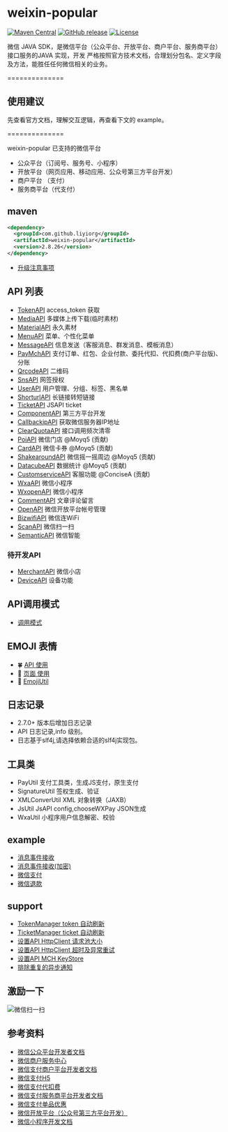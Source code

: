 weixin-popular
==============
[![Maven Central](https://maven-badges.herokuapp.com/maven-central/com.github.liyiorg/weixin-popular/badge.svg)](https://maven-badges.herokuapp.com/maven-central/com.github.liyiorg/weixin-popular/)
[![GitHub release](https://img.shields.io/github/release/liyiorg/weixin-popular.svg)](https://github.com/liyiorg/weixin-popular/releases)
[![License](https://img.shields.io/badge/license-Apache%202-4EB1BA.svg)](https://www.apache.org/licenses/LICENSE-2.0.html)

微信 JAVA SDK，是微信平台（公众平台、开放平台、商户平台、服务商平台）接口服务的JAVA 实现，开发
严格按照官方技术文档，合理划分包名、定义字段及方法，能胜任任何微信相关的业务。

==============

## 使用建议
先查看官方文档，理解交互逻辑，再查看下文的 example。

==============

weixin-popular 已支持的微信平台

* 公众平台（订阅号、服务号、小程序）
* 开放平台（网页应用、移动应用、公众号第三方平台开发）
* 商户平台 （支付）
* 服务商平台（代支付）

## maven
```xml
<dependency>
  <groupId>com.github.liyiorg</groupId>
  <artifactId>weixin-popular</artifactId>
  <version>2.8.26</version>
</dependency>
```
* [升级注意事项](https://github.com/liyiorg/weixin-popular/wiki/jar_update)

## API 列表
* [TokenAPI](https://github.com/liyiorg/weixin-popular/wiki/TokenAPI) access_token 获取
* [MediaAPI](https://github.com/liyiorg/weixin-popular/wiki/MediaAPI) 多媒体上传下载(临时素材)
* [MaterialAPI](https://github.com/liyiorg/weixin-popular/wiki/MaterialAPI) 永久素材
* [MenuAPI](https://github.com/liyiorg/weixin-popular/wiki/MenuAPI) 菜单、个性化菜单
* [MessageAPI](https://github.com/liyiorg/weixin-popular/wiki/MessageAPI) 信息发送（客服消息、群发消息、模板消息）
* [PayMchAPI](https://github.com/liyiorg/weixin-popular/wiki/PayMchAPI) 支付订单、红包、企业付款、委托代扣、代扣费(商户平台版)、分账
* [QrcodeAPI](https://github.com/liyiorg/weixin-popular/wiki/QrcodeAPI) 二维码
* [SnsAPI](https://github.com/liyiorg/weixin-popular/wiki/SnsAPI) 网签授权
* [UserAPI](https://github.com/liyiorg/weixin-popular/wiki/UserAPI) 用户管理、分组、标签、黑名单
* [ShorturlAPI](https://github.com/liyiorg/weixin-popular/wiki/ShorturlAPI) 长链接转短链接
* [TicketAPI](https://github.com/liyiorg/weixin-popular/wiki/TicketAPI) JSAPI ticket
* [ComponentAPI](https://github.com/liyiorg/weixin-popular/wiki/ComponentAPI) 第三方平台开发
* [CallbackipAPI](https://github.com/liyiorg/weixin-popular/wiki/CallbackipAPI) 获取微信服务器IP地址
* [ClearQuotaAPI](https://github.com/liyiorg/weixin-popular/wiki/ClearQuotaAPI) 接口调用频次清零
* [PoiAPI](https://github.com/liyiorg/weixin-popular/wiki/PoiAPI) 微信门店 @Moyq5 (贡献)
* [CardAPI](https://github.com/liyiorg/weixin-popular/wiki/CardAPI) 微信卡券 @Moyq5 (贡献)
* [ShakearoundAPI](https://github.com/liyiorg/weixin-popular/wiki/ShakearoundAPI) 微信摇一摇周边 @Moyq5 (贡献)
* [DatacubeAPI](https://github.com/liyiorg/weixin-popular/wiki/DataCubeAPI) 数据统计 @Moyq5 (贡献)
* [CustomserviceAPI](https://github.com/liyiorg/weixin-popular/wiki/CustomserviceAPI) 客服功能  @ConciseA (贡献)
* [WxaAPI](https://github.com/liyiorg/weixin-popular/wiki/WxaAPI) 微信小程序
* [WxopenAPI](https://github.com/liyiorg/weixin-popular/wiki/WxopenAPI) 微信小程序
* [CommentAPI](https://github.com/liyiorg/weixin-popular/wiki/CommentAPI) 文章评论留言
* [OpenAPI](https://github.com/liyiorg/weixin-popular/wiki/OpenAPI) 微信开放平台帐号管理
* [BizwifiAPI](https://github.com/liyiorg/weixin-popular/wiki/BizwifiAPI) 微信连WiFi
* [ScanAPI](https://github.com/liyiorg/weixin-popular/wiki/ScanAPI) 微信扫一扫
* [SemanticAPI](https://github.com/liyiorg/weixin-popular/wiki/SemanticAPI) 微信智能

### 待开发API
* [MerchantAPI](https://github.com/liyiorg/weixin-popular/wiki/MerchantAPI) 微信小店
* [DeviceAPI](https://github.com/liyiorg/weixin-popular/wiki/DeviceAPI) 设备功能

## API调用模式
* [调用模式](https://github.com/liyiorg/weixin-popular/wiki/API调用模式)

## EMOJI 表情
* :four_leaf_clover: [API 使用](https://github.com/liyiorg/weixin-popular/wiki/emoji_api)
* :palm_tree: [页面 使用](https://github.com/liyiorg/weixin-popular/wiki/emoji_web)
* :tiger: [EmojiUtil](https://github.com/liyiorg/weixin-popular/wiki/emoji_tool)

## 日志记录
* 2.7.0+ 版本后增加日志记录
* API 日志记录,info 级别。
* 日志基于slf4j,请选择依赖合适的slf4j实现包。

## 工具类
* PayUtil         支付工具类，生成JS支付，原生支付
* SignatureUtil   签权生成、验证
* XMLConverUtil   XML 对象转换（JAXB）
* JsUtil          JsAPI config,chooseWXPay JSON生成
* WxaUtil		     小程序用户信息解密、校验

## example
* [消息事件接收](https://github.com/liyiorg/weixin-popular/wiki/消息事件接收)
* [消息事件接收(加密)](https://github.com/liyiorg/weixin-popular/wiki/消息事件接收(加密))
* [微信支付](https://github.com/liyiorg/weixin-popular/wiki/微信支付MCH)
* [微信退款](https://github.com/liyiorg/weixin-popular/wiki/微信退款MCH)

## support
* [TokenManager token 自动刷新](https://github.com/liyiorg/weixin-popular/wiki/TokenManager-token-自动刷新)
* [TicketManager ticket 自动刷新](https://github.com/liyiorg/weixin-popular/wiki/TicketManager-ticket-自动刷新)
* [设置API HttpClient 请求池大小](https://github.com/liyiorg/weixin-popular/wiki/设置API%20HttpClient%20请求池大小)
* [设置API HttpClient 超时及异常重试](https://github.com/liyiorg/weixin-popular/wiki/超时及异常重试)
* [设置API MCH KeyStore](https://github.com/liyiorg/weixin-popular/wiki/设置API%20MCH%20KeyStore)
* [排除重复的异步通知](https://github.com/liyiorg/weixin-popular/wiki/排除重复的异步通知)

## 激励一下
![微信扫一扫](https://raw.githubusercontent.com/liyiorg/weixin-popular/2.8.x/jlyx_wx.jpg)

## 参考资料
* [微信公众平台开发者文档](http://mp.weixin.qq.com/wiki/index.php)
* [微信商户服务中心](http://mp.weixin.qq.com/cgi-bin/readtemplate?t=business/faq_tmpl&lang=zh_CN)
* [微信支付商户平台开发者文档](http://mch.weixin.qq.com/wiki/doc/api/index.html)
* [微信支付H5](https://pay.weixin.qq.com/wiki/doc/api/wap.php)
* [微信支付代扣费](https://pay.weixin.qq.com/wiki/doc/api/pap.php?chapter=17_1)
* [微信支付服务商平台开发者文档](https://pay.weixin.qq.com/wiki/doc/api/sl.html)
* [微信支付单品优惠](https://pay.weixin.qq.com/wiki/doc/api/danpin.php?chapter=9_201&index=3)
* [微信开放平台（公众号第三方平台开发）](https://open.weixin.qq.com/cgi-bin/showdocument?action=dir_list&t=resource/res_list&verify=1&lang=zh_CN)
* [微信小程序开发文档](https://mp.weixin.qq.com/debug/wxadoc/dev/index.html)

